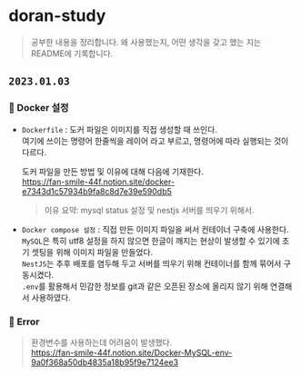 # doran-study

> 공부한 내용을 정리합니다. 왜 사용했는지, 어떤 생각을 갖고 했는 지는 README에 기록합니다.


## `2023.01.03`

### 🐋 Docker 설정

- `Dockerfile`
  : 도커 파일은 이미지를 직접 생성할 때 쓰인다.  
  여기에 쓰이는 명령어 한줄씩을 레이어 라고 부르고, 명령어에 따라 실행되는 것이 다르다.

  도커 파일을 만든 방법 및 이유에 대해 다음에 기재한다.  
  https://fan-smile-44f.notion.site/docker-e7343d1c57934b9fa8c8d7e39e590db5

  > 이유 요약: mysql status 설정 및 nestjs 서버를 띄우기 위해서.

- `Docker compose 설정`
  : 직접 만든 이미지 파일을 써서 컨테이너 구축에 사용한다.  
  `MySQL`은 특히 utf8 설정을 하지 않으면 한글이 깨지는 현상이 발생할 수 있기에 초기 셋팅을 위해 이미지 파일을 만들었다.  
  `NestJS`는 추후 배포를 염두해 두고 서버를 띄우기 위해 컨테이너를 함께 묶어서 구동시켰다.  
  `.env`를 활용해서 민감한 정보를 git과 같은 오픈된 장소에 올리지 않기 위해 연결해서 사용하였다.

### 🚨 Error

> 환경변수를 사용하는데 어려움이 발생했다.  
> https://fan-smile-44f.notion.site/Docker-MySQL-env-9a0f368a50db4835a18b95f9e7124ee3

